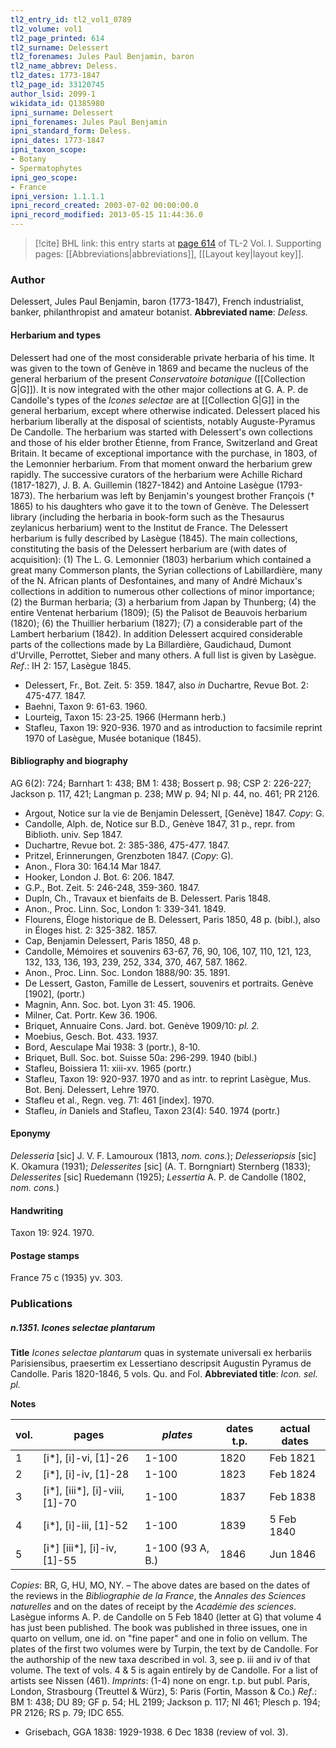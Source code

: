 ```yaml
---
tl2_entry_id: tl2_vol1_0789
tl2_volume: vol1
tl2_page_printed: 614
tl2_surname: Delessert
tl2_forenames: Jules Paul Benjamin, baron
tl2_name_abbrev: Deless.
tl2_dates: 1773-1847
tl2_page_id: 33120745
author_lsid: 2099-1
wikidata_id: Q1385980
ipni_surname: Delessert
ipni_forenames: Jules Paul Benjamin
ipni_standard_form: Deless.
ipni_dates: 1773-1847
ipni_taxon_scope: 
- Botany
- Spermatophytes
ipni_geo_scope: 
- France
ipni_version: 1.1.1.1
ipni_record_created: 2003-07-02 00:00:00.0
ipni_record_modified: 2013-05-15 11:44:36.0
---
```



> [!cite] BHL link: this entry starts at [page 614](https://www.biodiversitylibrary.org/page/33120745) of TL-2 Vol. I.
> Supporting pages: [[Abbreviations|abbreviations]], [[Layout key|layout key]].

### Author

Delessert, Jules Paul Benjamin, baron (1773-1847), French industrialist, banker, philanthropist and amateur botanist. 
**Abbreviated name**: *Deless.*

#### Herbarium and types

Delessert had one of the most considerable private herbaria of his time. It was given to the town of Genève in 1869 and became the nucleus of the general herbarium of the present *Conservatoire botanique* ([[Collection G|G]]). It is now integrated with the other major collections at G. A. P. de Candolle's types of the *Icones selectae* are at [[Collection G|G]] in the general herbarium, except where otherwise indicated.
Delessert placed his herbarium liberally at the disposal of scientists, notably Auguste-Pyramus De Candolle. The herbarium was started with Delessert's own collections and those of his elder brother Étienne, from France, Switzerland and Great Britain. It became of exceptional importance with the purchase, in 1803, of the Lemonnier herbarium. From that moment onward the herbarium grew rapidly. The successive curators of the herbarium were Achille Richard (1817-1827), J. B. A. Guillemin (1827-1842) and Antoine Lasègue (1793-1873). The herbarium was left by Benjamin's youngest brother François († 1865) to his daughters who gave it to the town of Genève. The Delessert library (including the herbaria in book-form such as the Thesaurus zeylanicus herbarium) went to the Institut de France. The Delessert herbarium is fully described by Lasègue (1845).
The main collections, constituting the basis of the Delessert herbarium are (with dates of acquisition): (1) The L. G. Lemonnier (1803) herbarium which contained a great many Commerson plants, the Syrian collections of Labillardière, many of the N. African plants of Desfontaines, and many of André Michaux's collections in addition to numerous other collections of minor importance; (2) the Burman herbaria; (3) a herbarium from Japan by Thunberg; (4) the entire Ventenat herbarium (1809); (5) the Palisot de Beauvois herbarium (1820); (6) the Thuillier herbarium (1827); (7) a considerable part of the Lambert herbarium (1842). In addition Delessert acquired considerable parts of the collections made by La Billardière, Gaudichaud, Dumont d'Urville, Perrottet, Sieber and many others. A full list is given by Lasègue.
*Ref*.: IH 2: 157, Lasègue 1845.
- Delessert, Fr., Bot. Zeit. 5: 359. 1847, also *in* Duchartre, Revue Bot. 2: 475-477. 1847.
- Baehni, Taxon 9: 61-63. 1960.
- Lourteig, Taxon 15: 23-25. 1966 (Hermann herb.)
- Stafleu, Taxon 19: 920-936. 1970 and as introduction to facsimile reprint 1970 of Lasègue, Musée botanique (1845).

#### Bibliography and biography

AG 6(2): 724; Barnhart 1: 438; BM 1: 438; Bossert p. 98; CSP 2: 226-227; Jackson p. 117, 421; Langman p. 238; MW p. 94; NI p. 44, no. 461; PR 2126.
- Argout, Notice sur la vie de Benjamin Delessert, \[Genève\] 1847. *Copy*: G.
- Candolle, Alph. de, Notice sur B.D., Genève 1847, 31 p., repr. from Biblioth. univ. Sep 1847.
- Duchartre, Revue bot. 2: 385-386, 475-477. 1847.
- Pritzel, Erinnerungen, Grenzboten 1847. (*Copy*: G).
- Anon., Flora 30: 164.14 Mar 1847.
- Hooker, London J. Bot. 6: 206. 1847.
- G.P., Bot. Zeit. 5: 246-248, 359-360. 1847.
- Dupln, Ch., Travaux et bienfaits de B. Delessert. Paris 1848.
- Anon., Proc. Linn. Soc, London 1: 339-341. 1849.
- Flourens, Éloge historique de B. Delessert, Paris 1850, 48 p. (bibl.), also in Éloges hist. 2: 325-382. 1857.
- Cap, Benjamin Delessert, Paris 1850, 48 p.
- Candolle, Mémoires et souvenirs 63-67, 76, 90, 106, 107, 110, 121, 123, 132, 133, 136, 193, 239, 252, 334, 370, 467, 587. 1862.
- Anon., Proc. Linn. Soc. London 1888/90: 35. 1891.
- De Lessert, Gaston, Famille de Lessert, souvenirs et portraits. Genève \[1902\], (portr.)
- Magnin, Ann. Soc. bot. Lyon 31: 45. 1906.
- Milner, Cat. Portr. Kew 36. 1906.
- Briquet, Annuaire Cons. Jard. bot. Genève 1909/10: *pl. 2.*
- Moebius, Gesch. Bot. 433. 1937.
- Bord, Aesculape Mai 1938: 3 (portr.), 8-10.
- Briquet, Bull. Soc. bot. Suisse 50a: 296-299. 1940 (bibl.)
- Stafleu, Boissiera 11: xiii-xv. 1965 (portr.)
- Stafleu, Taxon 19: 920-937. 1970 and as intr. to reprint Lasègue, Mus. Bot. Benj. Delessert, Lehre 1970.
- Stafleu et al., Regn. veg. 71: 461 \[index\]. 1970.
- Stafleu, *in* Daniels and Stafleu, Taxon 23(4): 540. 1974 (portr.)

#### Eponymy

*Delesseria* \[sic\] J. V. F. Lamouroux (1813, *nom. cons.*); *Delesseriopsis* \[sic\] K. Okamura (1931); *Delesserites* \[sic\] (A. T. Borngniart) Sternberg (1833); *Delesserites* \[sic\] Ruedemann (1925); *Lessertia* A. P. de Candolle (1802, *nom. cons.*)

#### Handwriting

Taxon 19: 924. 1970.

#### Postage stamps

France 75 c (1935) yv. 303.

### Publications

##### n.1351. Icones selectae plantarum

**Title**
*Icones selectae plantarum* quas in systemate universali ex herbariis Parisiensibus, praesertim ex Lessertiano descripsit Augustin Pyramus de Candolle. Paris 1820-1846, 5 vols. Qu. and Fol.
**Abbreviated title**: *Icon. sel. pl.*

**Notes**

|vol.	|pages	|*plates*	|dates t.p.	|actual dates|
|---	|---	|---	|---	|---	|
|1	|\[i\*\], \[i\]-vi, \[1\]-26	|1-100	|1820	|Feb 1821|
|2	|\[i\*\], \[i\]-iv, \[1\]-28	|1-100	|1823	|Feb 1824|
|3	|\[i\*\], \[iii\*\], \[i\]-viii, \[1\]-70	|1-100	|1837	|Feb 1838|
|4	|\[i\*\], \[i\]-iii, \[1\]-52	|1-100	|1839	|5 Feb 1840|
|5	|\[i\*\] \[iii\*\], \[i\]-iv, \[1\]-55	|1-100 (93 A, B.)	|1846	|Jun 1846|

*Copies*: BR, G, HU, MO, NY. – The above dates are based on the dates of the reviews in the *Bibliographie de la France*, the *Annales des Sciences naturelles* and on the dates of receipt by the *Académie des sciences*. Lasègue informs A. P. de Candolle on 5 Feb 1840 (letter at G) that volume 4 has just been published. The book was published in three issues, one in quarto on vellum, one id. on "fine paper" and one in folio on vellum. The plates of the first two volumes were by Turpin, the text by de Candolle. For the authorship of the new taxa described in vol. 3, see p. iii and iv of that volume. The text of vols. 4 & 5 is again entirely by de Candolle. For a list of artists see Nissen (461). *Imprints*: (1-4) none on engr. t.p. but publ. Paris, London, Strasbourg (Treuttel & Würz), 5: Paris (Fortin, Masson & Co.)
*Ref*.: BM 1: 438; DU 89; GF p. 54; HL 2199; Jackson p. 117; NI 461; Plesch p. 194; PR 2126; RS p. 79; IDC 655.
- Grisebach, GGA 1838: 1929-1938. 6 Dec 1838 (review of vol. 3).

